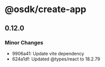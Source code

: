 # @osdk/create-app

## 0.12.0

### Minor Changes

- 9906a41: Update vite dependency
- 624a1df: Updated @types/react to 18.2.79
